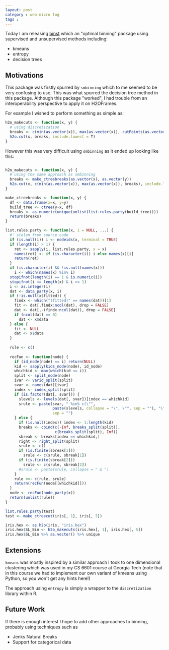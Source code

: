 ```yaml
---
layout: post
category : web micro log
tags :
---
```


Today I am releasing [binst](https://github.com/charliec443/binst) which an "optimal binning" package using supervised and unsupervised methods including:

* kmeans
* entropy
* decision trees

## Motivations

This package was firstly spurred by `smbinning` which to me seemed to be very confusing to use. This was what spurred the decision tree method in this package. Although this package "worked", I had trouble from an interoperability perspective to apply it on H2OFrames. 

For example I wished to perform something as simple as:

```r
h2o_makecuts <- function(x, y) {
  # using discretization
  breaks <- c(min(as.vector(x)), max(as.vector(x)), cutPoints(as.vector(x), as.vector(y)))
  h2o.cut(x, breaks, include.lowest = T)
}
```

However this was very difficult using `smbinning` as it ended up looking like this:

```r

h2o_makecuts <- function(x, y) {
  # using the same approach as smbinning
  breaks <- make_ctreebreaks(as.vector(x), as.vector(y))
  h2o.cut(x, c(min(as.vector(x)), max(as.vector(x)), breaks), include.lowest = T)
}

make_ctreebreaks <- function(x, y) {
  df <- data.frame(x=x, y=y)
  build_tree <- ctree(y~x, df)
  breaks <- as.numeric(unique(unlist(list.rules.party(build_tree))))
  return(breaks)
}

list.rules.party <- function(x, i = NULL, ...) {
  #' stolen from source code
  if (is.null(i)) i <- nodeids(x, terminal = TRUE)
  if (length(i) > 1) {
    ret <- sapply(i, list.rules.party, x = x)
    names(ret) <- if (is.character(i)) i else names(x)[i]
    return(ret)
  }
  if (is.character(i) && !is.null(names(x)))
    i <- which(names(x) %in% i)
  stopifnot(length(i) == 1 & is.numeric(i))
  stopifnot(i <= length(x) & i >= 1)
  i <- as.integer(i)
  dat <- data_party(x, i)  
  if (!is.null(x$fitted)) {
    findx <- which("(fitted)" == names(dat))[1]  
    fit <- dat[,findx:ncol(dat), drop = FALSE]   
    dat <- dat[,-(findx:ncol(dat)), drop = FALSE]
    if (ncol(dat) == 0)
      dat <- x$data
  } else {
    fit <- NULL  
    dat <- x$data
  }
  
  rule <- c()
  
  recFun <- function(node) {
    if (id_node(node) == i) return(NULL)   
    kid <- sapply(kids_node(node), id_node)
    whichkid <- max(which(kid <= i))
    split <- split_node(node)
    ivar <- varid_split(split)
    svar <- names(dat)[ivar]
    index <- index_split(split)
    if (is.factor(dat[, svar])) {
      slevels <- levels(dat[, svar])[index == whichkid]
      srule <- paste(svar, " %in% c(\"", 
                     paste(slevels, collapse = "\", \"", sep = ""), "\")",
                     sep = "")
    } else {
      if (is.null(index)) index <- 1:length(kid)
      breaks <- cbind(c(-Inf, breaks_split(split)), 
                      c(breaks_split(split), Inf))
      sbreak <- breaks[index == whichkid,]
      right <- right_split(split)
      srule <- c()
      if (is.finite(sbreak[1]))
        srule <- c(srule, sbreak[1])
      if (is.finite(sbreak[2]))
        srule <- c(srule, sbreak[2])
      #srule <- paste(srule, collapse = " & ")
    }
    rule <<- c(rule, srule)
    return(recFun(node[[whichkid]]))
  }
  node <- recFun(node_party(x))
  return(unlist(rule))
}

list.rules.party(test)
test <- make_ctreecut(iris[, 1], iris[, 5])

iris.hex <- as.h2o(iris, "iris.hex")
iris.hex$SL_Bin <- h2o_makecuts(iris.hex[, 1], iris.hex[, 5])
iris.hex$SL_Bin %>% as.vector() %>% unique

```

## Extensions

`kmeans` was mostly inspired by a similar approach I took to one dimensional clustering which was used in my CS 6601 course at Georgia Tech (note that in this course we had to implement our own variant of kmeans using Python, so you won't get any hints here!)

The approach using `entropy` is simply a wrapper to the `discretization` library within R. 

## Future Work

If there is enough interest I hope to add other approaches to binning, probably using techniques such as 

* Jenks Natural Breaks
* Support for categorical data
